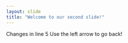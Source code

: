 ```yaml
---
layout: slide
title: "Welcome to our second slide!"
---
```

Changes in line 5
Use the left arrow to go back!
